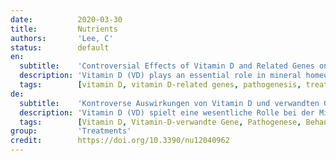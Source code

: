 ```yaml
---
date:          2020-03-30
title:         Nutrients
authors:       'Lee, C'
status:        default
en:
  subtitle:    'Controversial Effects of Vitamin D and Related Genes on Viral Infections, Pathogenesis, and Treatment Outcomes'
  description: 'Vitamin D (VD) plays an essential role in mineral homeostasis and bone remodeling. A number of different VD-related genes (VDRG) are required for the metabolic activation of VD and the subsequent induction of its target genes. They include a set of genes that encode for VD-binding protein, metabolic enzymes, and the VD receptor. In addition to its well-characterized skeletal function, the immunoregulatory activities of VD and the related polymorphisms of VDRG have been reported and linked to its therapeutic and preventive actions for the control of several viral diseases. However, in regards to their roles in the progression of viral diseases, inconsistent and, in some cases, contradictory results also exist. To resolve this discrepancy, I conducted an extensive literature search by using relevant keywords on the PubMed website. Based on the volume of hit papers related to a certain viral infection, I summarized and compared the effects of VD and VDRG polymorphism on the infection, pathogenesis, and treatment outcomes of clinically important viral diseases. They include viral hepatitis, respiratory viral infections, acquired immunodeficiency syndrome (AIDS), and other viral diseases, which are caused by herpesviruses, dengue virus, rotavirus, and human papillomavirus. This review will provide the most current information on the nutritional and clinical utilization of VD and VDRG in the management of the key viral diseases. This information should be valuable not only to nutritionists but also to clinicians who wish to provide evidence-based recommendations on the use of VD to virally infected patients.'
  tags:        [vitamin D, vitamin D-related genes, pathogenesis, treatment outcome, viral infections]
de:
  subtitle:    'Kontroverse Auswirkungen von Vitamin D und verwandten Genen auf Virusinfektionen, Pathogenese und Behandlungsergebnisse'
  description: 'Vitamin D (VD) spielt eine wesentliche Rolle bei der Mineralstoffhomöostase und dem Knochenumbau. Eine Reihe verschiedener VD-verwandter Gene (VDRG) sind für die metabolische Aktivierung von VD und die anschließende Induktion seiner Zielgene erforderlich. Dazu gehören eine Reihe von Genen, die für das VD-bindende Protein, metabolische Enzyme und den VD-Rezeptor kodieren. Zusätzlich zu seiner gut charakterisierten Skelettfunktion wurde über die immunregulatorischen Aktivitäten von VD und die damit verbundenen Polymorphismen von VDRG berichtet, die mit seinen therapeutischen und präventiven Maßnahmen zur Bekämpfung verschiedener Viruserkrankungen in Verbindung gebracht werden. In Bezug auf ihre Rolle beim Fortschreiten von Viruserkrankungen gibt es jedoch uneinheitliche und in einigen Fällen auch widersprüchliche Ergebnisse. Um diese Diskrepanz aufzulösen, habe ich eine umfassende Literaturrecherche mit Hilfe relevanter Schlüsselwörter auf der PubMed-Website durchgeführt. Auf der Grundlage der Anzahl der Treffer zu einer bestimmten Virusinfektion habe ich die Auswirkungen von VD- und VDRG-Polymorphismus auf die Infektion, die Pathogenese und die Behandlungsergebnisse von klinisch wichtigen Viruserkrankungen zusammengefasst und verglichen. Dazu gehören virale Hepatitis, Virusinfektionen der Atemwege, das erworbene Immunschwächesyndrom (AIDS) und andere Viruserkrankungen, die durch Herpesviren, Dengue-Viren, Rotaviren und humane Papillomviren verursacht werden. Diese Übersicht wird die aktuellsten Informationen über die Ernährung und den klinischen Einsatz von WD und VDRG bei der Behandlung der wichtigsten Viruserkrankungen liefern. Diese Informationen sind nicht nur für Ernährungswissenschaftler wertvoll, sondern auch für Kliniker, die evidenzbasierte Empfehlungen für den Einsatz von WD bei virusinfizierten Patienten geben wollen.' 
  tags:        [Vitamin D, Vitamin-D-verwandte Gene, Pathogenese, Behandlungsergebnis, Virale Infektionen]
group:         'Treatments'
credit:        https://doi.org/10.3390/nu12040962
---
```

